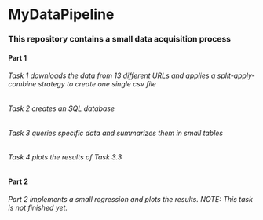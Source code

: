 # MyDataPipeline

### This repository contains a small data acquisition process

#### Part 1
###### Task 1 downloads the data from 13 different URLs and applies a split-apply-combine strategy to create one single csv file
###### Task 2 creates an SQL database
###### Task 3 queries specific data and summarizes them in small tables
###### Task 4 plots the results of Task 3.3
  
#### Part 2
###### Part 2 implements a small regression and plots the results. NOTE: This task is not finished yet.
